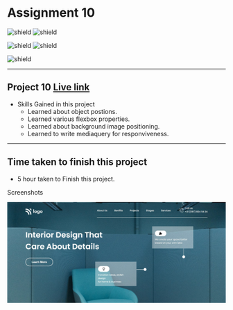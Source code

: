 # Assignment 10
![shield](https://img.shields.io/badge/Hitesh--Choudhary-Full--Stack--JS--Bootcamp-red)
![shield](https://img.shields.io/badge/LCO-iNeuron-yellowgreen)

![shield](https://img.shields.io/badge/HTML-CSS-yellow) 
![shield](https://img.shields.io/badge/Live--Class-Project--10-orange)

![shield](https://img.shields.io/badge/Amit--Prajapati-Web--Developer-blue)

---

## Project 10 [Live link]()
- Skills Gained in this project
    - Learned about object postions.
    - Learned various flexbox properties.
    - Learned about background image positioning.
    - Learned to write mediaquery for responviveness.
---

## Time taken to finish this project

- 5 hour taken to Finish this project.

Screenshots

![](./screenshots/project10.jpg)









